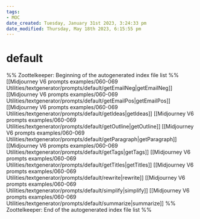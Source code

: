 ```yaml
---
tags: 
- MOC
date_created: Tuesday, January 31st 2023, 3:24:33 pm
date_modified: Thursday, May 18th 2023, 6:15:55 pm
---
```

# default



%% Zoottelkeeper: Beginning of the autogenerated index file list  %%
 [[Midjourney V6 prompts examples/060-069 Utilities/textgenerator/prompts/default/getEmailNeg|getEmailNeg]]
 [[Midjourney V6 prompts examples/060-069 Utilities/textgenerator/prompts/default/getEmailPos|getEmailPos]]
 [[Midjourney V6 prompts examples/060-069 Utilities/textgenerator/prompts/default/getIdeas|getIdeas]]
 [[Midjourney V6 prompts examples/060-069 Utilities/textgenerator/prompts/default/getOutline|getOutline]]
 [[Midjourney V6 prompts examples/060-069 Utilities/textgenerator/prompts/default/getParagraph|getParagraph]]
 [[Midjourney V6 prompts examples/060-069 Utilities/textgenerator/prompts/default/getTags|getTags]]
 [[Midjourney V6 prompts examples/060-069 Utilities/textgenerator/prompts/default/getTitles|getTitles]]
 [[Midjourney V6 prompts examples/060-069 Utilities/textgenerator/prompts/default/rewrite|rewrite]]
 [[Midjourney V6 prompts examples/060-069 Utilities/textgenerator/prompts/default/simplify|simplify]]
 [[Midjourney V6 prompts examples/060-069 Utilities/textgenerator/prompts/default/summarize|summarize]]
%% Zoottelkeeper: End of the autogenerated index file list  %%

